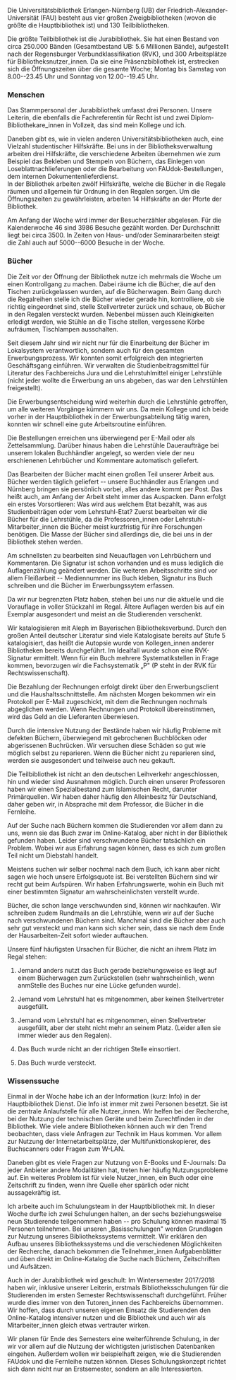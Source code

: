 
Die Universitätsbibliothek Erlangen-Nürnberg (UB) der
Friedrich-Alexander-Universität (FAU) besteht aus vier großen
Zweigbibliotheken (wovon die größte die Hauptbibliothek ist) und 130
Teilbibliotheken.

Die größte Teilbibliothek ist die Jurabibliothek. Sie hat einen Bestand
von circa 250.000 Bänden (Gesamtbestand UB: 5.6 Millionen Bände),
aufgestellt nach der Regensburger Verbundklassifikation (RVK), und 300
Arbeitsplätze für Bibliotheksnutzer\_innen. Da sie eine
Präsenzbibliothek ist, erstrecken sich die Öffnungszeiten über die
gesamte Woche; Montag bis Samstag von 8.00--23.45 Uhr und Sonntag von
12.00--19.45 Uhr.

### Menschen

Das Stammpersonal der Jurabibliothek umfasst drei Personen. Unsere
Leiterin, die ebenfalls die Fachreferentin für Recht ist und zwei
Diplom-Bibliothekare\_innen in Vollzeit, das sind mein Kollege und ich.

Daneben gibt es, wie in vielen anderen Universitätsbibliotheken auch,
eine Vielzahl studentischer Hilfskräfte. Bei uns in der
Bibliotheksverwaltung arbeiten drei Hilfskräfte, die verschiedene
Arbeiten übernehmen wie zum Beispiel das Bekleben und Stempeln von
Büchern, das Einlegen von Loseblattnachlieferungen oder die Bearbeitung
von FAUdok-Bestellungen, dem internen Dokumentenlieferdienst.  \
In der Bibliothek arbeiten zwölf Hilfskräfte, welche die Bücher in die
Regale räumen und allgemein für Ordnung in den Regalen sorgen. Um die
Öffnungszeiten zu gewährleisten, arbeiten 14 Hilfskräfte an der Pforte
der Bibliothek.

Am Anfang der Woche wird immer der Besucherzähler abgelesen. Für die
Kalenderwoche 46 sind 3986 Besuche gezählt worden. Der Durchschnitt
liegt bei circa 3500. In Zeiten von Haus- und/oder Seminararbeiten
steigt die Zahl auch auf 5000--6000 Besuche in der Woche.

### Bücher

Die Zeit vor der Öffnung der Bibliothek nutze ich mehrmals die Woche um
einen Kontrollgang zu machen. Dabei räume ich die Bücher, die auf den
Tischen zurückgelassen wurden, auf die Bücherwagen. Beim Gang durch die
Regalreihen stelle ich die Bücher wieder gerade hin, kontrolliere, ob
sie richtig eingeordnet sind, stelle Stellvertreter zurück und schaue,
ob Bücher in den Regalen versteckt wurden. Nebenbei müssen auch
Kleinigkeiten erledigt werden, wie Stühle an die Tische stellen,
vergessene Körbe aufräumen, Tischlampen ausschalten.

Seit diesem Jahr sind wir nicht nur für die Einarbeitung der Bücher im
Lokalsystem verantwortlich, sondern auch für den gesamten
Erwerbungsprozess. Wir konnten somit erfolgreich den integrierten
Geschäftsgang einführen. Wir verwalten die Studienbeitragsmittel für
Literatur des Fachbereichs Jura und die Lehrstuhlmittel einiger
Lehrstühle (nicht jeder wollte die Erwerbung an uns abgeben, das war den
Lehrstühlen freigestellt).

Die Erwerbungsentscheidung wird weiterhin durch die Lehrstühle
getroffen, um alle weiteren Vorgänge kümmern wir uns. Da mein Kollege
und ich beide vorher in der Hauptbibliothek in der Erwerbungsabteilung
tätig waren, konnten wir schnell eine gute Arbeitsroutine einführen.  

Die Bestellungen erreichen uns überwiegend per E-Mail oder als
Zettelsammlung. Darüber hinaus haben die Lehrstühle Daueraufträge bei
unserem lokalen Buchhändler angelegt, so werden viele der neu
erschienenen Lehrbücher und Kommentare automatisch geliefert.

Das Bearbeiten der Bücher macht einen großen Teil unserer Arbeit aus.
Bücher werden täglich geliefert -- unsere Buchhändler aus Erlangen und
Nürnberg bringen sie persönlich vorbei, alles andere kommt per Post. Das
heißt auch, am Anfang der Arbeit steht immer das Auspacken. Dann erfolgt
ein erstes Vorsortieren: Was wird aus welchem Etat bezahlt, was aus
Studienbeiträgen oder vom Lehrstuhl-Etat? Zuerst bearbeiten wir die
Bücher für die Lehrstühle, da die Professoren\_innen oder
Lehrstuhl-Mitarbeiter\_innen die Bücher meist kurzfristig für ihre
Forschungen benötigen. Die Masse der Bücher sind allerdings die, die bei
uns in der Bibliothek stehen werden. 

Am schnellsten zu bearbeiten sind Neuauflagen von Lehrbüchern und
Kommentaren. Die Signatur ist schon vorhanden und es muss lediglich die
Auflagenzählung geändert werden. Die weiteren Arbeitsschritte sind vor
allem Fleißarbeit -- Mediennummer ins Buch kleben, Signatur ins Buch
schreiben und die Bücher im Erwerbungssytem erfassen.

Da wir nur begrenzten Platz haben, stehen bei uns nur die aktuelle und
die Vorauflage in voller Stückzahl im Regal. Ältere Auflagen werden bis
auf ein Exemplar ausgesondert und meist an die Studierenden verschenkt.

Wir katalogisieren mit Aleph im Bayerischen Bibliotheksverbund. Durch
den großen Anteil deutscher Literatur sind viele Katalogisate bereits
auf Stufe 5 katalogisiert, das heißt die Autopsie wurde von
Kollegen\_innen anderer Bibliotheken bereits durchgeführt. Im Idealfall
wurde schon eine RVK- Signatur ermittelt. Wenn für ein Buch mehrere
Systematikstellen in Frage kommen, bevorzugen wir die Fachsystematik „P"
(P steht in der RVK für Rechtswissenschaft).

Die Bezahlung der Rechnungen erfolgt direkt über den Erwerbungsclient
und die Haushaltsschnittstelle. Am nächsten Morgen bekommen wir ein
Protokoll per E-Mail zugeschickt, mit dem die Rechnungen nochmals
abgeglichen werden. Wenn Rechnungen und Protokoll übereinstimmen, wird
das Geld an die Lieferanten überwiesen.

Durch die intensive Nutzung der Bestände haben wir häufig Probleme mit
defekten Büchern, überwiegend mit gebrochenen Buchblöcken oder
abgerissenen Buchrücken. Wir versuchen diese Schäden so gut wie möglich
selbst zu reparieren. Wenn die Bücher nicht zu reparieren sind, werden
sie ausgesondert und teilweise auch neu gekauft.

Die Teilbibliothek ist nicht an den deutschen Leihverkehr angeschlossen,
hin und wieder sind Ausnahmen möglich. Durch einen unserer Professoren
haben wir einen Spezialbestand zum Islamischen Recht, darunter
Primärquellen. Wir haben daher häufig den Alleinbesitz für Deutschland,
daher geben wir, in Absprache mit dem Professor, die Bücher in die
Fernleihe.

Auf der Suche nach Büchern kommen die Studierenden vor allem dann zu
uns, wenn sie das Buch zwar im Online-Katalog, aber nicht in der
Bibliothek gefunden haben. Leider sind verschwundene Bücher tatsächlich
ein Problem. Wobei wir aus Erfahrung sagen können, dass es sich zum
großen Teil nicht um Diebstahl handelt.

Meistens suchen wir selber nochmal nach dem Buch, ich kann aber nicht
sagen wie hoch unsere Erfolgsquote ist. Bei verstellten Büchern sind wir
recht gut beim Aufspüren. Wir haben Erfahrungswerte, wohin ein Buch mit
einer bestimmten Signatur am wahrscheinlichsten verstellt wurde.

Bücher, die schon lange verschwunden sind, können wir nachkaufen. Wir
schreiben zudem Rundmails an die Lehrstühle, wenn wir auf der Suche nach
verschwundenen Büchern sind. Manchmal sind die Bücher aber auch sehr gut
versteckt und man kann sich sicher sein, dass sie nach dem Ende der
Hausarbeiten-Zeit sofort wieder auftauchen. 

Unsere fünf häufigsten Ursachen für Bücher, die nicht an ihrem Platz im
Regal stehen:

1.  Jemand anders nutzt das Buch gerade beziehungsweise es liegt auf einem Bücherwagen zum Zurückstellen (sehr wahrscheinlich, wenn anmStelle des Buches nur eine Lücke gefunden wurde).

2.  Jemand vom Lehrstuhl hat es mitgenommen, aber keinen Stellvertreter ausgefüllt.

3.  Jemand vom Lehrstuhl hat es mitgenommen, einen Stellvertreter ausgefüllt, aber der steht nicht mehr an seinem Platz. (Leider allen sie immer wieder aus den Regalen).

4.  Das Buch wurde nicht an der richtigen Stelle einsortiert.

5.  Das Buch wurde versteckt.

### Wissenssuche

Einmal in der Woche habe ich an der Information (kurz: Info) in der
Hauptbibliothek Dienst. Die Info ist immer mit zwei Personen besetzt.
Sie ist die zentrale Anlaufstelle für alle Nutzer\_innen. Wir helfen bei
der Recherche, bei der Nutzung der technischen Geräte und beim
Zurechtfinden in der Bibliothek. Wie viele andere Bibliotheken können
auch wir den Trend beobachten, dass viele Anfragen zur Technik im Haus
kommen. Vor allem zur Nutzung der Internetarbeitsplätze, der
Multifunktionskopierer, des Buchscanners oder Fragen zum W-LAN.

Daneben gibt es viele Fragen zur Nutzung von E-Books und E-Journals: Da
jeder Anbieter andere Modalitäten hat, treten hier häufig
Nutzungsprobleme auf. Ein weiteres Problem ist für viele Nutzer\_innen,
ein Buch oder eine Zeitschrift zu finden, wenn ihre Quelle eher spärlich
oder nicht aussagekräftig ist.

Ich arbeite auch im Schulungsteam in der Hauptbibliothek mit. In dieser
Woche durfte ich zwei Schulungen halten, an der sechs beziehungsweise
neun Studierende teilgenommen haben -- pro Schulung können maximal 15
Personen teilnehmen. Bei unseren „Basisschulungen" werden Grundlagen zur
Nutzung unseres Bibliothekssystems vermittelt. Wir erklären den Aufbau
unseres Bibliothekssystems und die verschiedenen Möglichkeiten der
Recherche, danach bekommen die Teilnehmer\_innen Aufgabenblätter und
üben direkt im Online-Katalog die Suche nach Büchern, Zeitschriften und
Aufsätzen.

Auch in der Jurabibliothek wird geschult: Im Wintersemester 2017/2018
haben wir, inklusive unserer Leiterin, erstmals Bibliotheksschulungen
für die Studierenden im ersten Semester Rechtswissenschaft durchgeführt.
Früher wurde dies immer von den Tutoren\_innen des Fachbereichs
übernommen. Wir hoffen, dass durch unseren eigenen Einsatz die
Studierenden den Online-Katalog intensiver nutzen und die Bibliothek und
auch wir als Mitarbeiter\_innen gleich etwas vertrauter wirken.

Wir planen für Ende des Semesters eine weiterführende Schulung, in der
wir vor allem auf die Nutzung der wichtigsten juristischen Datenbanken
eingehen. Außerdem wollen wir beispielhaft zeigen, wie die Studierenden
FAUdok und die Fernleihe nutzen können. Dieses Schulungskonzept richtet
sich dann nicht nur an Erstsemester, sondern an alle Interessierten.
